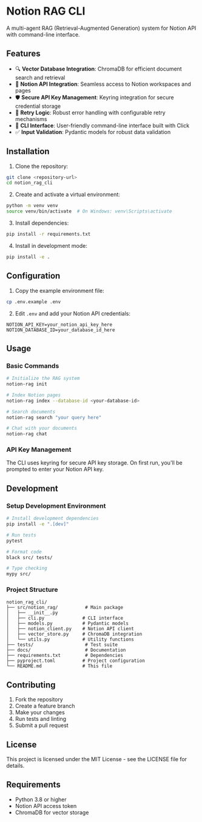 # Notion RAG CLI

A multi-agent RAG (Retrieval-Augmented Generation) system for Notion API with command-line interface.

## Features

- 🔍 **Vector Database Integration**: ChromaDB for efficient document search and retrieval
- 🔗 **Notion API Integration**: Seamless access to Notion workspaces and pages
- 🛡️ **Secure API Key Management**: Keyring integration for secure credential storage
- 🔄 **Retry Logic**: Robust error handling with configurable retry mechanisms
- 📝 **CLI Interface**: User-friendly command-line interface built with Click
- ✅ **Input Validation**: Pydantic models for robust data validation

## Installation

1. Clone the repository:
```bash
git clone <repository-url>
cd notion_rag_cli
```

2. Create and activate a virtual environment:
```bash
python -m venv venv
source venv/bin/activate  # On Windows: venv\Scripts\activate
```

3. Install dependencies:
```bash
pip install -r requirements.txt
```

4. Install in development mode:
```bash
pip install -e .
```

## Configuration

1. Copy the example environment file:
```bash
cp .env.example .env
```

2. Edit `.env` and add your Notion API credentials:
```
NOTION_API_KEY=your_notion_api_key_here
NOTION_DATABASE_ID=your_database_id_here
```

## Usage

### Basic Commands

```bash
# Initialize the RAG system
notion-rag init

# Index Notion pages
notion-rag index --database-id <your-database-id>

# Search documents
notion-rag search "your query here"

# Chat with your documents
notion-rag chat
```

### API Key Management

The CLI uses keyring for secure API key storage. On first run, you'll be prompted to enter your Notion API key.

## Development

### Setup Development Environment

```bash
# Install development dependencies
pip install -e ".[dev]"

# Run tests
pytest

# Format code
black src/ tests/

# Type checking
mypy src/
```

### Project Structure

```
notion_rag_cli/
├── src/notion_rag/          # Main package
│   ├── __init__.py
│   ├── cli.py              # CLI interface
│   ├── models.py           # Pydantic models
│   ├── notion_client.py    # Notion API client
│   ├── vector_store.py     # ChromaDB integration
│   └── utils.py            # Utility functions
├── tests/                   # Test suite
├── docs/                    # Documentation
├── requirements.txt         # Dependencies
├── pyproject.toml          # Project configuration
└── README.md               # This file
```

## Contributing

1. Fork the repository
2. Create a feature branch
3. Make your changes
4. Run tests and linting
5. Submit a pull request

## License

This project is licensed under the MIT License - see the LICENSE file for details.

## Requirements

- Python 3.8 or higher
- Notion API access token
- ChromaDB for vector storage 